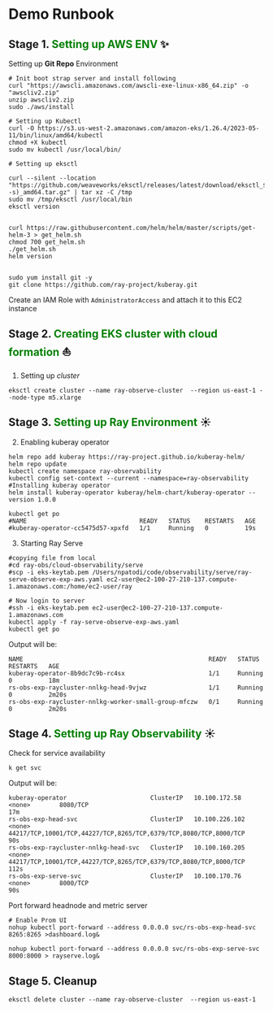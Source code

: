 # Demo Runbook
## Stage 1.<span style="color:Green"> Setting up AWS ENV </span> ✨

Setting up **Git Repo** Environment

```shell
# Init boot strap server and install following
curl "https://awscli.amazonaws.com/awscli-exe-linux-x86_64.zip" -o "awscliv2.zip"
unzip awscliv2.zip
sudo ./aws/install

# Setting up Kubectl
curl -O https://s3.us-west-2.amazonaws.com/amazon-eks/1.26.4/2023-05-11/bin/linux/amd64/kubectl
chmod +X kubectl
sudo mv kubectl /usr/local/bin/

# Setting up eksctl

curl --silent --location "https://github.com/weaveworks/eksctl/releases/latest/download/eksctl_$(uname -s)_amd64.tar.gz" | tar xz -C /tmp
sudo mv /tmp/eksctl /usr/local/bin
eksctl version


curl https://raw.githubusercontent.com/helm/helm/master/scripts/get-helm-3 > get_helm.sh
chmod 700 get_helm.sh
./get_helm.sh
helm version


sudo yum install git -y
git clone https://github.com/ray-project/kuberay.git

```

Create an IAM Role with `AdministratorAccess` and attach it to this EC2 instance




## Stage 2. <span style="color:Green"> Creating EKS cluster with cloud formation </span> ⛵

1. Setting up *cluster* 
```shell
eksctl create cluster --name ray-observe-cluster  --region us-east-1 --node-type m5.xlarge
```

## Stage 3.  <span style="color:Green"> Setting up Ray Environment </span> ☀️

2. Enabling kuberay operator
```shell
helm repo add kuberay https://ray-project.github.io/kuberay-helm/
helm repo update
kubectl create namespace ray-observability
kubectl config set-context --current --namespace=ray-observability
#Installing kuberay operator
helm install kuberay-operator kuberay/helm-chart/kuberay-operator --version 1.0.0

kubectl get po
#NAME                               READY   STATUS    RESTARTS   AGE
#kuberay-operator-cc5475d57-xpxfd   1/1     Running   0          19s

```

3. Starting Ray Serve
```shell
#copying file from local 
#cd ray-obs/cloud-observability/serve
#scp -i eks-keytab.pem /Users/npatodi/code/observability/serve/ray-serve-observe-exp-aws.yaml ec2-user@ec2-100-27-210-137.compute-1.amazonaws.com:/home/ec2-user/ray

# Now login to server
#ssh -i eks-keytab.pem ec2-user@ec2-100-27-210-137.compute-1.amazonaws.com
kubectl apply -f ray-serve-observe-exp-aws.yaml
kubectl get po
```
Output will be:
```jsunicoderegexp
NAME                                                   READY   STATUS    RESTARTS   AGE
kuberay-operator-8b9dc7c9b-rc4sx                       1/1     Running   0          18m
rs-obs-exp-raycluster-nnlkg-head-9vjwz                 1/1     Running   0          2m20s
rs-obs-exp-raycluster-nnlkg-worker-small-group-mfczw   0/1     Running   0          2m20s
```

## Stage 4.  <span style="color:Green"> Setting up Ray Observability </span> ☀️
Check for service availability
```shell
k get svc
```
Output will be:
```jsunicoderegexp
kuberay-operator                       ClusterIP   10.100.172.58    <none>        8080/TCP                                                            17m
rs-obs-exp-head-svc                    ClusterIP   10.100.226.102   <none>        44217/TCP,10001/TCP,44227/TCP,8265/TCP,6379/TCP,8080/TCP,8000/TCP   90s
rs-obs-exp-raycluster-nnlkg-head-svc   ClusterIP   10.100.160.205   <none>        44217/TCP,10001/TCP,44227/TCP,8265/TCP,6379/TCP,8080/TCP,8000/TCP   112s
rs-obs-exp-serve-svc                   ClusterIP   10.100.170.76    <none>        8000/TCP                                                            90s
```
Port forward headnode and metric server
```shell
# Enable Prom UI
nohup kubectl port-forward --address 0.0.0.0 svc/rs-obs-exp-head-svc 8265:8265 >dashboard.log&

nohup kubectl port-forward --address 0.0.0.0 svc/rs-obs-exp-serve-svc 8000:8000 > rayserve.log&
```


## Stage 5. Cleanup

```shell
eksctl delete cluster --name ray-observe-cluster  --region us-east-1
```